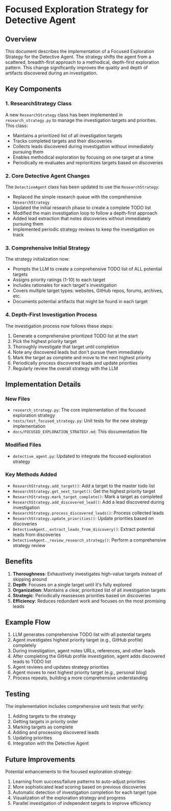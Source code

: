 # Focused Exploration Strategy for Detective Agent

## Overview

This document describes the implementation of a Focused Exploration Strategy for the Detective Agent. The strategy shifts the agent from a scattered, breadth-first approach to a methodical, depth-first exploration pattern. This change significantly improves the quality and depth of artifacts discovered during an investigation.

## Key Components

### 1. ResearchStrategy Class

A new `ResearchStrategy` class has been implemented in `research_strategy.py` to manage the investigation targets and priorities. This class:

- Maintains a prioritized list of all investigation targets
- Tracks completed targets and their discoveries
- Collects leads discovered during investigation without immediately pursuing them
- Enables methodical exploration by focusing on one target at a time
- Periodically re-evaluates and reprioritizes targets based on discoveries

### 2. Core Detective Agent Changes

The `DetectiveAgent` class has been updated to use the `ResearchStrategy`:

- Replaced the simple research queue with the comprehensive `ResearchStrategy`
- Updated the initial research phase to create a complete TODO list
- Modified the main investigation loop to follow a depth-first approach
- Added lead extraction that notes discoveries without immediately pursuing them
- Implemented periodic strategy reviews to keep the investigation on track

### 3. Comprehensive Initial Strategy

The strategy initialization now:

- Prompts the LLM to create a comprehensive TODO list of ALL potential targets
- Assigns priority ratings (1-10) to each target
- Includes rationales for each target's investigation
- Covers multiple target types: websites, GitHub repos, forums, archives, etc.
- Documents potential artifacts that might be found in each target

### 4. Depth-First Investigation Process

The investigation process now follows these steps:

1. Generate a comprehensive prioritized TODO list at the start
2. Pick the highest priority target
3. Thoroughly investigate that target until completion
4. Note any discovered leads but don't pursue them immediately
5. Mark the target as complete and move to the next highest priority
6. Periodically process discovered leads and update priorities
7. Regularly review the overall strategy with the LLM

## Implementation Details

### New Files

- `research_strategy.py`: The core implementation of the focused exploration strategy
- `tests/test_focused_strategy.py`: Unit tests for the new strategy implementation
- `docs/FOCUSED_EXPLORATION_STRATEGY.md`: This documentation file

### Modified Files

- `detective_agent.py`: Updated to integrate the focused exploration strategy

### Key Methods Added

- `ResearchStrategy.add_target()`: Add a target to the master todo list
- `ResearchStrategy.get_next_target()`: Get the highest priority target
- `ResearchStrategy.mark_target_complete()`: Mark a target as completed
- `ResearchStrategy.add_discovered_lead()`: Add a lead discovered during investigation
- `ResearchStrategy.process_discovered_leads()`: Process collected leads
- `ResearchStrategy.update_priorities()`: Update priorities based on discoveries
- `DetectiveAgent._extract_leads_from_discovery()`: Extract potential leads from discoveries
- `DetectiveAgent._review_research_strategy()`: Perform a comprehensive strategy review

## Benefits

1. **Thoroughness**: Exhaustively investigates high-value targets instead of skipping around
2. **Depth**: Focuses on a single target until it's fully explored
3. **Organization**: Maintains a clear, prioritized list of all investigation targets
4. **Strategic**: Periodically reassesses priorities based on discoveries
5. **Efficiency**: Reduces redundant work and focuses on the most promising leads

## Example Flow

1. LLM generates comprehensive TODO list with all potential targets
2. Agent investigates highest priority target (e.g., GitHub profile) completely
3. During investigation, agent notes URLs, references, and other leads
4. After completing the GitHub profile investigation, agent adds discovered leads to TODO list
5. Agent reviews and updates strategy priorities
6. Agent moves to next highest priority target (e.g., personal blog)
7. Process repeats, building a more comprehensive understanding

## Testing

The implementation includes comprehensive unit tests that verify:

1. Adding targets to the strategy
2. Getting targets in priority order
3. Marking targets as complete
4. Adding and processing discovered leads
5. Updating priorities
6. Integration with the Detective Agent

## Future Improvements

Potential enhancements to the focused exploration strategy:

1. Learning from success/failure patterns to auto-adjust priorities
2. More sophisticated lead scoring based on previous discoveries
3. Automatic detection of investigation completion for each target type
4. Visualization of the exploration strategy and progress
5. Parallel investigation of independent targets to improve efficiency